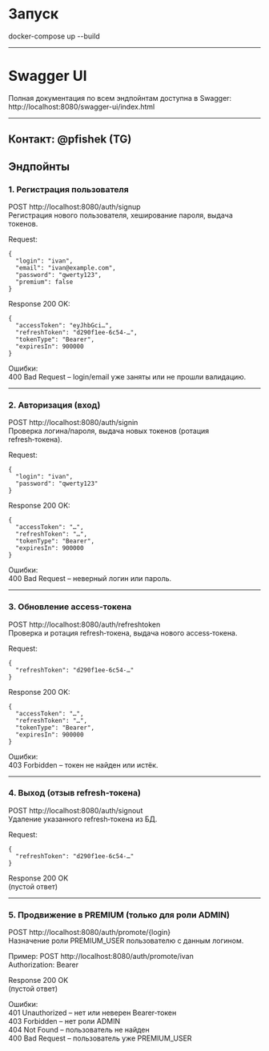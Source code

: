 # Запуск
docker-compose up --build

---
# Swagger UI

Полная документация по всем эндпойнтам доступна в Swagger:
http://localhost:8080/swagger-ui/index.html

---
## Контакт: @pfishek (TG)
## Эндпойнты

### 1. Регистрация пользователя
POST http://localhost:8080/auth/signup  
Регистрация нового пользователя, хеширование пароля, выдача токенов.

Request:
```
{
  "login": "ivan",
  "email": "ivan@example.com",
  "password": "qwerty123",
  "premium": false
}
```

Response 200 OK:
```
{
  "accessToken": "eyJhbGci…",
  "refreshToken": "d290f1ee-6c54-…",
  "tokenType": "Bearer",
  "expiresIn": 900000
}
```

Ошибки:  
400 Bad Request – login/email уже заняты или не прошли валидацию.

---
### 2. Авторизация (вход)
POST http://localhost:8080/auth/signin  
Проверка логина/пароля, выдача новых токенов (ротация refresh‑токена).

Request:
```
{
  "login": "ivan",
  "password": "qwerty123"
}
```

Response 200 OK:
```
{
  "accessToken": "…",
  "refreshToken": "…",
  "tokenType": "Bearer",
  "expiresIn": 900000
}
```

Ошибки:  
400 Bad Request – неверный логин или пароль.

---
### 3. Обновление access‑токена
POST http://localhost:8080/auth/refreshtoken  
Проверка и ротация refresh‑токена, выдача нового access‑токена.

Request:
```
{
  "refreshToken": "d290f1ee-6c54-…"
}
```

Response 200 OK:
```
{
  "accessToken": "…",
  "refreshToken": "…",
  "tokenType": "Bearer",
  "expiresIn": 900000
}
```

Ошибки:  
403 Forbidden – токен не найден или истёк.

---
### 4. Выход (отзыв refresh‑токена)
POST http://localhost:8080/auth/signout  
Удаление указанного refresh‑токена из БД.

Request:
```
{
  "refreshToken": "d290f1ee-6c54-…"
}
```

Response 200 OK  
(пустой ответ)

---
### 5. Продвижение в PREMIUM (только для роли ADMIN)
POST http://localhost:8080/auth/promote/{login}  
Назначение роли PREMIUM_USER пользователю с данным логином.

Пример:
POST http://localhost:8080/auth/promote/ivan  
Authorization: Bearer <adminAccessToken>

Response 200 OK  
(пустой ответ)

Ошибки:  
401 Unauthorized – нет или неверен Bearer‑токен  
403 Forbidden – нет роли ADMIN  
404 Not Found – пользователь не найден  
400 Bad Request – пользователь уже PREMIUM_USER
